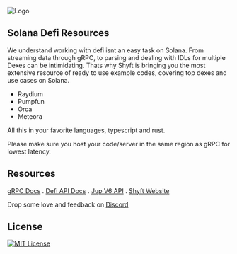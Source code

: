 ![Logo](https://shyft.to/shyft_logo.svg)

## Solana Defi Resources

We understand working with defi isnt an easy task on Solana. From streaming data through gRPC, to parsing and dealing with IDLs for multiple Dexes can be intimidating. Thats why Shyft is bringing you the most extensive resource of ready to use example codes, covering top dexes and use cases on Solana.

- Raydium
- Pumpfun
- Orca
- Meteora

All this in your favorite languages, typescript and rust.

Please make sure you host your code/server in the same region as gRPC for lowest latency.

## Resources

[gRPC Docs](https://docs.shyft.to/solana-fast-grpc/grpc-docs) . 
[Defi API Docs](https://docs.shyft.to/solana-defi-apis/defi-apis) . 
[Jup V6 API](https://shyft.to/solana-jupiter-swap-api) . 
[Shyft Website](https://shyft.to/#solana-grpc-streaming-service)

Drop some love and feedback on [Discord](https://discord.gg/8JyZCjRPmr)


## License
[![MIT License](https://img.shields.io/badge/License-MIT-green.svg)](https://choosealicense.com/licenses/mit/)
